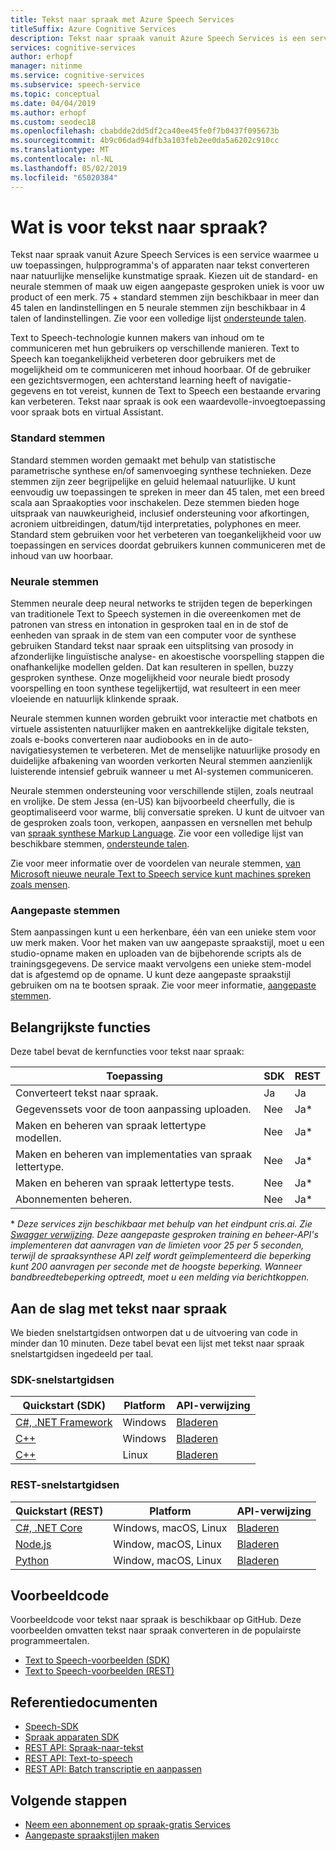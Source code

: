 ```yaml
---
title: Tekst naar spraak met Azure Speech Services
titleSuffix: Azure Cognitive Services
description: Tekst naar spraak vanuit Azure Speech Services is een service waarmee u uw toepassingen, hulpprogramma's of apparaten naar tekst converteren naar natuurlijke menselijke kunstmatige spraak. Kiezen uit de standard- en neurale stemmen of maak uw eigen aangepaste gesproken uniek is voor uw product of een merk. 75 + standard stemmen zijn beschikbaar in meer dan 45 talen en landinstellingen en 5 neurale stemmen zijn beschikbaar in 4 talen of landinstellingen.
services: cognitive-services
author: erhopf
manager: nitinme
ms.service: cognitive-services
ms.subservice: speech-service
ms.topic: conceptual
ms.date: 04/04/2019
ms.author: erhopf
ms.custom: seodec18
ms.openlocfilehash: cbabdde2dd5df2ca40ee45fe0f7b0437f095673b
ms.sourcegitcommit: 4b9c06dad94dfb3a103feb2ee0da5a6202c910cc
ms.translationtype: MT
ms.contentlocale: nl-NL
ms.lasthandoff: 05/02/2019
ms.locfileid: "65020384"
---
```

# <a name="what-is-text-to-speech"></a>Wat is voor tekst naar spraak?

Tekst naar spraak vanuit Azure Speech Services is een service waarmee u uw toepassingen, hulpprogramma's of apparaten naar tekst converteren naar natuurlijke menselijke kunstmatige spraak. Kiezen uit de standard- en neurale stemmen of maak uw eigen aangepaste gesproken uniek is voor uw product of een merk. 75 + standard stemmen zijn beschikbaar in meer dan 45 talen en landinstellingen en 5 neurale stemmen zijn beschikbaar in 4 talen of landinstellingen. Zie voor een volledige lijst [ondersteunde talen](language-support.md#text-to-speech).

Text to Speech-technologie kunnen makers van inhoud om te communiceren met hun gebruikers op verschillende manieren. Text to Speech kan toegankelijkheid verbeteren door gebruikers met de mogelijkheid om te communiceren met inhoud hoorbaar. Of de gebruiker een gezichtsvermogen, een achterstand learning heeft of navigatie-gegevens en tot vereist, kunnen de Text to Speech een bestaande ervaring kan verbeteren. Tekst naar spraak is ook een waardevolle-invoegtoepassing voor spraak bots en virtual Assistant.

### <a name="standard-voices"></a>Standard stemmen

Standard stemmen worden gemaakt met behulp van statistische parametrische synthese en/of samenvoeging synthese technieken. Deze stemmen zijn zeer begrijpelijke en geluid helemaal natuurlijke. U kunt eenvoudig uw toepassingen te spreken in meer dan 45 talen, met een breed scala aan Spraakopties voor inschakelen. Deze stemmen bieden hoge uitspraak van nauwkeurigheid, inclusief ondersteuning voor afkortingen, acroniem uitbreidingen, datum/tijd interpretaties, polyphones en meer. Standard stem gebruiken voor het verbeteren van toegankelijkheid voor uw toepassingen en services doordat gebruikers kunnen communiceren met de inhoud van uw hoorbaar.

### <a name="neural-voices"></a>Neurale stemmen

Stemmen neurale deep neural networks te strijden tegen de beperkingen van traditionele Text to Speech systemen in die overeenkomen met de patronen van stress en intonation in gesproken taal en in de stof de eenheden van spraak in de stem van een computer voor de synthese gebruiken Standard tekst naar spraak een uitsplitsing van prosody in afzonderlijke linguïstische analyse- en akoestische voorspelling stappen die onafhankelijke modellen gelden. Dat kan resulteren in spellen, buzzy gesproken synthese. Onze mogelijkheid voor neurale biedt prosody voorspelling en toon synthese tegelijkertijd, wat resulteert in een meer vloeiende en natuurlijk klinkende spraak.

Neurale stemmen kunnen worden gebruikt voor interactie met chatbots en virtuele assistenten natuurlijker maken en aantrekkelijke digitale teksten, zoals e-books converteren naar audiobooks en in de auto-navigatiesystemen te verbeteren. Met de menselijke natuurlijke prosody en duidelijke afbakening van woorden verkorten Neural stemmen aanzienlijk luisterende intensief gebruik wanneer u met AI-systemen communiceren. 

Neurale stemmen ondersteuning voor verschillende stijlen, zoals neutraal en vrolijke. De stem Jessa (en-US) kan bijvoorbeeld cheerfully, die is geoptimaliseerd voor warme, blij conversatie spreken. U kunt de uitvoer van de gesproken zoals toon, verkopen, aanpassen en versnellen met behulp van [spraak synthese Markup Language](speech-synthesis-markup.md). Zie voor een volledige lijst van beschikbare stemmen, [ondersteunde talen](language-support.md#text-to-speech).

Zie voor meer informatie over de voordelen van neurale stemmen, [van Microsoft nieuwe neurale Text to Speech service kunt machines spreken zoals mensen](https://azure.microsoft.com/blog/microsoft-s-new-neural-text-to-speech-service-helps-machines-speak-like-people/).

### <a name="custom-voices"></a>Aangepaste stemmen

Stem aanpassingen kunt u een herkenbare, één van een unieke stem voor uw merk maken. Voor het maken van uw aangepaste spraakstijl, moet u een studio-opname maken en uploaden van de bijbehorende scripts als de trainingsgegevens. De service maakt vervolgens een unieke stem-model dat is afgestemd op de opname. U kunt deze aangepaste spraakstijl gebruiken om na te bootsen spraak. Zie voor meer informatie, [aangepaste stemmen](how-to-customize-voice-font.md).

## <a name="core-features"></a>Belangrijkste functies

Deze tabel bevat de kernfuncties voor tekst naar spraak:

| Toepassing | SDK | REST |
|----------|-----|------|
| Converteert tekst naar spraak. | Ja | Ja |
| Gegevenssets voor de toon aanpassing uploaden. | Nee | Ja\* |
| Maken en beheren van spraak lettertype modellen. | Nee | Ja\* |
| Maken en beheren van implementaties van spraak lettertype. | Nee | Ja\* |
| Maken en beheren van spraak lettertype tests. | Nee | Ja\* |
| Abonnementen beheren. | Nee | Ja\* |

\* *Deze services zijn beschikbaar met behulp van het eindpunt cris.ai. Zie [Swagger verwijzing](https://westus.cris.ai/swagger/ui/index). Deze aangepaste gesproken training en beheer-API's implementeren dat aanvragen van de limieten voor 25 per 5 seconden, terwijl de spraaksynthese API zelf wordt geïmplementeerd die beperking kunt 200 aanvragen per seconde met de hoogste beperking. Wanneer bandbreedtebeperking optreedt, moet u een melding via berichtkoppen.*

## <a name="get-started-with-text-to-speech"></a>Aan de slag met tekst naar spraak

We bieden snelstartgidsen ontworpen dat u de uitvoering van code in minder dan 10 minuten. Deze tabel bevat een lijst met tekst naar spraak snelstartgidsen ingedeeld per taal.

### <a name="sdk-quickstarts"></a>SDK-snelstartgidsen

| Quickstart (SDK) | Platform | API-verwijzing |
|------------|----------|---------------|
| [C#, .NET Framework](quickstart-text-to-speech-dotnet-windows.md) | Windows | [Bladeren](https://aka.ms/csspeech/csharpref) |
| [C++](quickstart-text-to-speech-cpp-windows.md) | Windows | [Bladeren](https://aka.ms/csspeech/cppref) |
| [C++](quickstart-text-to-speech-cpp-linux.md) | Linux | [Bladeren](https://aka.ms/csspeech/cppref) |

### <a name="rest-quickstarts"></a>REST-snelstartgidsen

| Quickstart (REST) | Platform | API-verwijzing |
|------------|----------|---------------|
| [C#, .NET Core](quickstart-dotnet-text-to-speech.md) | Windows, macOS, Linux | [Bladeren](https://docs.microsoft.com/azure/cognitive-services/speech-service/rest-apis) |
| [Node.js](quickstart-nodejs-text-to-speech.md) | Window, macOS, Linux | [Bladeren](https://docs.microsoft.com/azure/cognitive-services/speech-service/rest-apis) |
| [Python](quickstart-python-text-to-speech.md) | Window, macOS, Linux | [Bladeren](https://docs.microsoft.com/azure/cognitive-services/speech-service/rest-apis) |

## <a name="sample-code"></a>Voorbeeldcode

Voorbeeldcode voor tekst naar spraak is beschikbaar op GitHub. Deze voorbeelden omvatten tekst naar spraak converteren in de populairste programmeertalen.

* [Text to Speech-voorbeelden (SDK)](https://github.com/Azure-Samples/cognitive-services-speech-sdk)
* [Text to Speech-voorbeelden (REST)](https://github.com/Azure-Samples/Cognitive-Speech-TTS)

## <a name="reference-docs"></a>Referentiedocumenten

* [Speech-SDK](speech-sdk-reference.md)
* [Spraak apparaten SDK](speech-devices-sdk.md)
* [REST API: Spraak-naar-tekst](rest-speech-to-text.md)
* [REST API: Text-to-speech](rest-text-to-speech.md)
* [REST API: Batch transcriptie en aanpassen](https://westus.cris.ai/swagger/ui/index)

## <a name="next-steps"></a>Volgende stappen

* [Neem een abonnement op spraak-gratis Services](get-started.md)
* [Aangepaste spraakstijlen maken](how-to-customize-voice-font.md)
